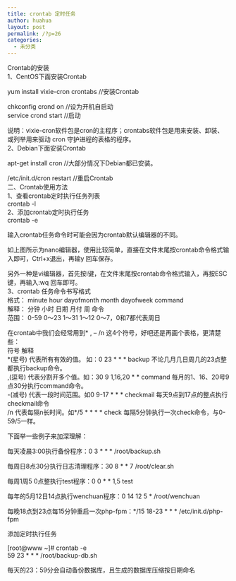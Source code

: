 ```yaml
---
title: crontab 定时任务
author: huahua
layout: post
permalink: /?p=26
categories:
  - 未分类
---
```

Crontab的安装  
1、CentOS下面安装Crontab

yum install vixie-cron crontabs //安装Crontab

chkconfig crond on //设为开机自启动  
service crond start //启动

说明：vixie-cron软件包是cron的主程序；crontabs软件包是用来安装、卸装、 或列举用来驱动 cron 守护进程的表格的程序。  
2、Debian下面安装Crontab

apt-get install cron //大部分情况下Debian都已安装。

/etc/init.d/cron restart //重启Crontab  
二、Crontab使用方法  
1、查看crontab定时执行任务列表  
crontab -l  
2、添加crontab定时执行任务  
crontab -e

输入crontab任务命令时可能会因为crontab默认编辑器的不同。

如上图所示为nano编辑器，使用比较简单，直接在文件末尾按crontab命令格式输入即可，Ctrl+x退出，再输y 回车保存。

另外一种是vi编辑器，首先按i键，在文件末尾按crontab命令格式输入，再按ESC键，再输入:wq 回车即可。  
3、crontab 任务命令书写格式  
格式： minute hour dayofmonth month dayofweek command  
解释： 分钟 小时 日期 月付 周 命令  
范围： 0-59 0～23 1～31 1～12 0～7，0和7都代表周日 

在crontab中我们会经常用到* , &#8211; /n 这4个符号，好吧还是再画个表格，更清楚些：  
符号 解释  
\*(星号) 代表所有有效的值。 如：0 23 \* \* \* backup 不论几月几日周几的23点整都执行backup命令。  
,(逗号) 代表分割开多个值。如：30 9 1,16,20 \* \* command 每月的1、16、20号9点30分执行command命令。  
-(减号) 代表一段时间范围。如0 9-17 \* \* * checkmail 每天9点到17点的整点执行checkmail命令  
/n 代表每隔n长时间。如\*/5 \* \* \* * check 每隔5分钟执行一次check命令，与0-59/5一样。

下面举一些例子来加深理解：

每天凌晨3:00执行备份程序：0 3 \* \* * /root/backup.sh

每周日8点30分执行日志清理程序：30 8 \* \* 7 /root/clear.sh

每周1周5 0点整执行test程序：0 0 \* \* 1,5 test

每年的5月12日14点执行wenchuan程序：0 14 12 5 * /root/wenchuan

每晚18点到23点每15分钟重启一次php-fpm：\*/15 18-23 \* \* \* /etc/init.d/php-fpm

添加定时执行任务

[root@www ~]# crontab -e  
59 23 \* \* * /root/backup-db.sh

每天的23：59分会自动备份数据库，且生成的数据库压缩按日期命名